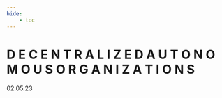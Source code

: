 ```yaml
---
hide:
    - toc
---
```


# D E C E N T R A L I Z E D  A U T O N O M O U S  O R G A N I Z A T I O N S

02.05.23
